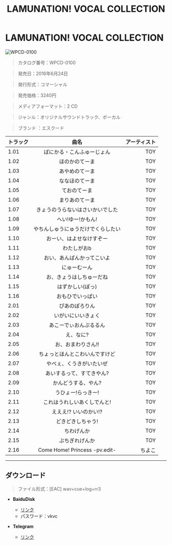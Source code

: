 ﻿---
layout: mypost
title: LAMUNATION! VOCAL COLLECTION
categories: [WhitePowder]
---

# LAMUNATION! VOCAL COLLECTION

![WPCD-0100](WPCD-0100-Cover.jpg)

> カタログ番号：WPCD-0100

> 発売日：2016年6月24日

> 発行形式：コマーシャル

> 発売価格：3240円

> メディアフォーマット：2 CD

> ジャンル：オリジナルサウンドトラック、ボーカル

> ブランド ：エスクード


| トラック | 曲名 | アーティスト |
| ------| :-----------: | -----: |
| 1.01   | ぱにかる・こんふゅーじょん         | TOY |
| 1.02   | ほのかのてーま                     | TOY |
| 1.03   | あやめのてーま                     | TOY |
| 1.04   | ななほのてーま                     | TOY |
| 1.05   | ておのてーま                       | TOY |
| 1.06   | まりあのてーま                     | TOY |
| 1.07   | きょうのうらないはさいかいでした   | TOY |
| 1.08   | へい!ゆー!かもん!                  | TOY |
| 1.09   | やちんしゅうにゅうだけでくらしたい | TOY |
| 1.10   | おーい、はよせなけすぞー           | TOY |
| 1.11   | わたしがおb                        | TOY |
| 1.12   | おい、あんぱんかってこいよ         | TOY |
| 1.13   | にゅーむーん                       | TOY |
| 1.14   | お、きょうはしちゅーだね           | TOY |
| 1.15   | はずかしい(ぽっ)                   | TOY |
| 1.16   | おもひでいっぱい                   | TOY |
| 2.01   | ぴあのぽろりん                 | TOY |
| 2.02   | いがいにいいきょく             | TOY |
| 2.03   | あこーでぃおんぷるるん         | TOY |
| 2.04   | え、なに?                      | TOY |
| 2.05   | お、おまわりさん!!             | TOY |
| 2.06   | ちょっとほんとこわいんですけど | TOY |
| 2.07   | やべぇ、くうきがいたいぜ       | TOY |
| 2.08   | あいするって、すてきやん?      | TOY |
| 2.09   | かんどうする、やん?            | TOY |
| 2.10   | うひょー!らっきー!             | TOY |
| 2.11   | これはうれしいあくしでんと!    | TOY |
| 2.12   | えええ!? いいのかい!?          | TOY |
| 2.13   | どきどきしちゃう!              | TOY |
| 2.14   | ちわげんか                     | TOY |
| 2.15   | ぶちぎれげんか                 | TOY |
| 2.16   | Come Home! Princess -pv.edit-  | ちよこ |

---
## ダウンロード
> ファイル形式：[EAC] wav+cue+log+rr3

  - **BaiduDisk**

    - [リンク](https://pan.baidu.com/s/1okRlYSVtuZL8B063tx_Teg)
    - パスワード：vkvc
  
  - **Telegram**
  
    - [リンク](https://t.me/schato/52)
